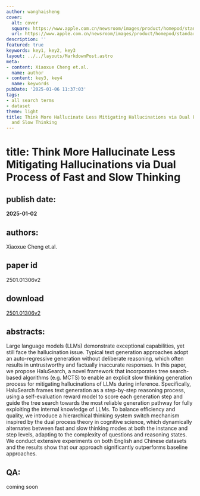 ```yaml
---
author: wanghaisheng
cover:
  alt: cover
  square: https://www.apple.com.cn/newsroom/images/product/homepod/standard/Apple-HomePod-hero-230118_big.jpg.large_2x.jpg
  url: https://www.apple.com.cn/newsroom/images/product/homepod/standard/Apple-HomePod-hero-230118_big.jpg.large_2x.jpg
description: ''
featured: true
keywords: key1, key2, key3
layout: ../../layouts/MarkdownPost.astro
meta:
- content: Xiaoxue Cheng et.al.
  name: author
- content: key3, key4
  name: keywords
pubDate: '2025-01-06 11:37:03'
tags:
- all search terms
- dataset
theme: light
title: Think More Hallucinate Less Mitigating Hallucinations via Dual Process of Fast
  and Slow Thinking
---
```


# title: Think More Hallucinate Less Mitigating Hallucinations via Dual Process of Fast and Slow Thinking 
## publish date: 
**2025-01-02** 
## authors: 
  Xiaoxue Cheng et.al. 
## paper id
2501.01306v2
## download
[2501.01306v2](http://arxiv.org/abs/2501.01306v2)
## abstracts:
Large language models (LLMs) demonstrate exceptional capabilities, yet still face the hallucination issue. Typical text generation approaches adopt an auto-regressive generation without deliberate reasoning, which often results in untrustworthy and factually inaccurate responses. In this paper, we propose HaluSearch, a novel framework that incorporates tree search-based algorithms (e.g. MCTS) to enable an explicit slow thinking generation process for mitigating hallucinations of LLMs during inference. Specifically, HaluSearch frames text generation as a step-by-step reasoning process, using a self-evaluation reward model to score each generation step and guide the tree search towards the most reliable generation pathway for fully exploiting the internal knowledge of LLMs. To balance efficiency and quality, we introduce a hierarchical thinking system switch mechanism inspired by the dual process theory in cognitive science, which dynamically alternates between fast and slow thinking modes at both the instance and step levels, adapting to the complexity of questions and reasoning states. We conduct extensive experiments on both English and Chinese datasets and the results show that our approach significantly outperforms baseline approaches.
## QA:
coming soon
